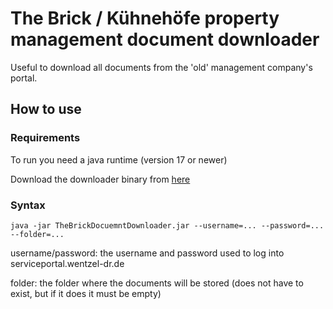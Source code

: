 # The Brick / Kühnehöfe property management document downloader

Useful to download all documents from the 'old' management company's portal.

## How to use

### Requirements

To run you need a java runtime (version 17 or newer)

Download the downloader binary from [here](https://github.com/lukashinsch/thebrickdownloader/releases/download/0.0.1/TheBrickDocumentDownloader.jar)

### Syntax

`java -jar TheBrickDocuemntDownloader.jar --username=... --password=... --folder=...`

username/password: the username and password used to log into serviceportal.wentzel-dr.de

folder: the folder where the documents will be stored (does not have to exist, but if it does it must be empty)
 